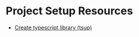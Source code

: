 # Project Setup Resources

- [Create typescript library (tsup)](https://simonboisset.com/blog/create-typescript-library-tsup)

